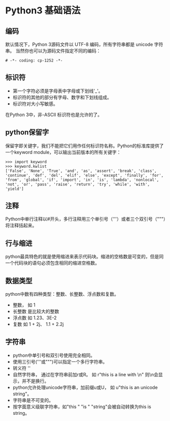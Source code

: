 
# Python3 基础语法

## 编码

默认情况下，Python 3源码文件以 UTF-8 编码，所有字符串都是 unicode 字符串。 当然你也可以为源码文件指定不同的编码：

```
# -*- coding: cp-1252 -*-

```

## 标识符

*   第一个字符必须是字母表中字母或下划线'_'。
*   标识符的其他的部分有字母、数字和下划线组成。
*   标识符对大小写敏感。

在Python 3中，非-ASCII 标识符也是允许的了。

## python保留字

保留字即关键字，我们不能把它们用作任何标识符名称。Python的标准库提供了一个keyword module，可以输出当前版本的所有关键字：

```
>>> import keyword
>>> keyword.kwlist
['False', 'None', 'True', 'and', 'as', 'assert', 'break', 'class', 'continue', 'def', 'del', 'elif', 'else', 'except', 'finally', 'for', 'from', 'global', 'if', 'import', 'in', 'is', 'lambda', 'nonlocal', 'not', 'or', 'pass', 'raise', 'return', 'try', 'while', 'with', 'yield']

```

## 注释

Python中单行注释以#开头，多行注释用三个单引号（'''）或者三个双引号（"""）将注释括起来。

## 行与缩进

python最具特色的就是使用缩进来表示代码块。缩进的空格数是可变的，但是同一个代码块的语句必须包含相同的缩进空格数。

## 数据类型

python中数有四种类型：整数、长整数、浮点数和复数。

*   整数， 如 1
*   长整数 是比较大的整数
*   浮点数 如 1.23、3E-2
*   复数 如 1 + 2j、 1.1 + 2.2j

## 字符串

*   python中单引号和双引号使用完全相同。
*   使用三引号('''或""")可以指定一个多行字符串。
*   转义符 '\'
*   自然字符串， 通过在字符串前加r或R。 如 r"this is a line with \n" 则\n会显示，并不是换行。
*   python允许处理unicode字符串，加前缀u或U， 如 u"this is an unicode string"。
*   字符串是不可变的。
*   按字面意义级联字符串，如"this " "is " "string"会被自动转换为this is string。

